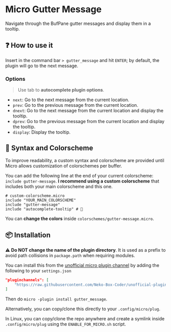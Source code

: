 # Micro Gutter Message

Navigate through the BufPane gutter messages and display them in a tooltip.

## ❓ How to use it

Insert in the command bar `> gutter_message` and hit `ENTER`; by default, the plugin will go to the next message.

### Options

> Use tab to **autocomplete plugin options**.

- `next`: Go to the next message from the current location.
- `prev`: Go to the previous message from the current location.
- `dnext`: Go to the next message from the current location and display the tooltip.
- `dprev`: Go to the previous message from the current location and display the tooltip.
- `display`: Display the tooltip.

## 🎨 Syntax and Colorscheme

To improve readability, a custom syntax and colorscheme are provided until Micro allows customization of colorschemes per buffer.

You can add the following line at the end of your current colorscheme: `include gutter-message`. **I recommend using a custom colorscheme** that includes both your main colorscheme and this one.

```
# custom-colorscheme.micro
include "YOUR_MAIN_COLORSCHEME"
include "gutter-message"
include "autocomplete-tooltip" # 👀
```

You can **change the colors** inside `colorschemes/gutter-message.micro`.

## 📦 Installation

⚠️ **Do NOT change the name of the plugin directory**.  It is used as a prefix to avoid path collisions in `package.path` when requiring modules.

You can install this from the [unofficial micro plugin channel](https://github.com/Neko-Box-Coder/unofficial-plugin-channel) by adding the following to your `settings.json`

```json
"pluginchannels": [
    "https://raw.githubusercontent.com/Neko-Box-Coder/unofficial-plugin-channel/main/channel.json"
]
```

Then do `micro -plugin install gutter_message`.

Alternatively, you can copy/clone this directly to your `.config/micro/plug`.

In Linux, you can copy/clone the repo anywhere and create a symlink inside `.config/micro/plug` using the `ENABLE_FOR_MICRO.sh` script.
